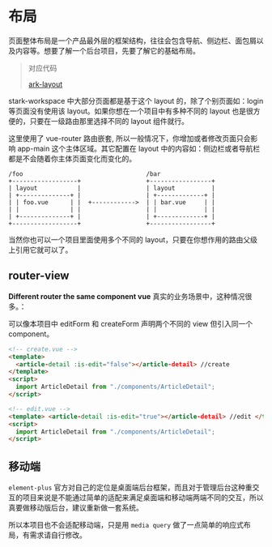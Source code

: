 # 布局

页面整体布局是一个产品最外层的框架结构，往往会包含导航、侧边栏、面包屑以及内容等。想要了解一个后台项目，先要了解它的基础布局。

> 对应代码
>
> [ark-layout](https://github.com/Muromi-Rikka/stark/tree/master/common/arc/src/components/layout)

stark-workspace 中大部分页面都是基于这个 layout 的，除了个别页面如：login 等页面没有使用该 layout。如果你想在一个项目中有多种不同的 layout 也是很方便的，只要在一级路由那里选择不同的 layout 组件就行。

这里使用了 vue-router 路由嵌套, 所以一般情况下，你增加或者修改页面只会影响 app-main 这个主体区域。其它配置在 layout 中的内容如：侧边栏或者导航栏都是不会随着你主体页面变化而变化的。

```
/foo                                  /bar
+------------------+                  +-----------------+
| layout           |                  | layout          |
| +--------------+ |                  | +-------------+ |
| | foo.vue      | |  +------------>  | | bar.vue     | |
| |              | |                  | |             | |
| +--------------+ |                  | +-------------+ |
+------------------+                  +-----------------+
```

当然你也可以一个项目里面使用多个不同的 layout，只要在你想作用的路由父级上引用它就可以了。

## router-view

**Different router the same component vue** 真实的业务场景中，这种情况很多。：

可以像本项目中 editForm 和 createForm 声明两个不同的 view 但引入同一个 component。

```html
<!-- create.vue -->
<template>
  <article-detail :is-edit="false"></article-detail> //create
</template>
<script>
  import ArticleDetail from "./components/ArticleDetail";
</script>

<!-- edit.vue -->
<template> <article-detail :is-edit="true"></article-detail> //edit </template>
<script>
  import ArticleDetail from "./components/ArticleDetail";
</script>
```

## 移动端

`element-plus` 官方对自己的定位是桌面端后台框架，而且对于管理后台这种重交互的项目来说是不能通过简单的适配来满足桌面端和移动端两端不同的交互，所以真要做移动版后台，建议重新做一套系统。

所以本项目也不会适配移动端，只是用 `media query` 做了一点简单的响应式布局，有需求请自行修改。
